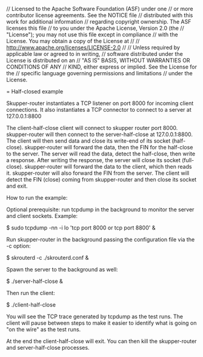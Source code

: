// Licensed to the Apache Software Foundation (ASF) under one
// or more contributor license agreements.  See the NOTICE file
// distributed with this work for additional information
// regarding copyright ownership.  The ASF licenses this file
// to you under the Apache License, Version 2.0 (the
// "License"); you may not use this file except in compliance
// with the License.  You may obtain a copy of the License at
//
//   http://www.apache.org/licenses/LICENSE-2.0
//
// Unless required by applicable law or agreed to in writing,
// software distributed under the License is distributed on an
// "AS IS" BASIS, WITHOUT WARRANTIES OR CONDITIONS OF ANY
// KIND, either express or implied.  See the License for the
// specific language governing permissions and limitations
// under the License.

= Half-closed example

Skupper-router instantiates a TCP listener on port 8000 for incoming
client connections. It also instantiates a TCP connector to connect to
a server at 127.0.0.1:8800

The client-half-close client will connect to skupper router port
8000. skupper-router will then connect to the server-half-close at
127.0.0.1:8800. The client will then send data and close its write-end
of its socket (half-close). skupper-router will forward the data, then
the FIN for the half-close to the server. The server will read the
data, detect the half-close, then write a response. After writing the
response, the server will close its socket
(full-close). skupper-router will forward the data to the client,
which then reads it. skupper-router will also forward the FIN from the
server. The client will detect the FIN (close) coming from
skupper-router and then close its socket and exit.

How to run the example:

Optional prerequisite: run tcpdump in the background to monitor the server and client sockets. Example:

$ sudo tcpdump -nn -i lo 'tcp port 8000 or tcp port 8800' &

Run skupper-router in the background passing the configuration file via the -c option:

$ skrouterd -c ./skrouterd.conf &

Spawn the server to the background as well:

$ ./server-half-close &

Then run the client:

$ ./client-half-close

You will see the TCP trace generated by tcpdump as the test runs. The
client will pause between steps to make it easier to identify what is
going on "on the wire" as the test runs.

At the end the client-half-close will exit. You can then kill the
skupper-router and server-half-close processes.
